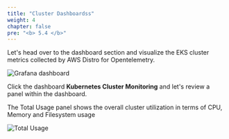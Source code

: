 ```yaml
---
title: "Cluster Dashboardss"
weight: 4
chapter: false
pre: "<b> 5.4 </b>"
---
```


Let's head over to the dashboard section and visualize the EKS cluster metrics collected by AWS Distro for Opentelemetry.

![Grafana dashboard](/images/0007/0005.png?featherlight=false&width=90pc)

Click the dashboard **Kubernetes Cluster Monitoring** and let's review a panel within the dashboard.

The Total Usage panel shows the overall cluster utilization in terms of CPU, Memory and Filesystem usage

![Total Usage](/images/0007/0006.png?featherlight=false&width=90pc)